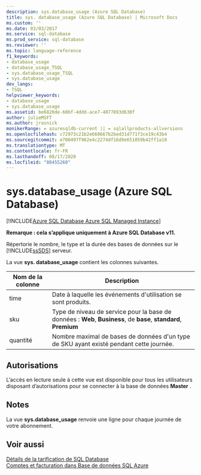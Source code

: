 ```yaml
---
description: sys.database_usage (Azure SQL Database)
title: sys. database_usage (Azure SQL Database) | Microsoft Docs
ms.custom: ''
ms.date: 03/03/2017
ms.service: sql-database
ms.prod_service: sql-database
ms.reviewer: ''
ms.topic: language-reference
f1_keywords:
- database_usage
- database_usage_TSQL
- sys.database_usage_TSQL
- sys.database_usage
dev_langs:
- TSQL
helpviewer_keywords:
- database_usage
- sys.database_usage
ms.assetid: be6820de-60bf-4ddd-ace7-4077893d630f
author: julieMSFT
ms.author: jrasnick
monikerRange: = azuresqldb-current || = sqlallproducts-allversions
ms.openlocfilehash: c72973c21b2e660667b2bed31d771f3ce19c43b4
ms.sourcegitcommit: e700497f962e4c2274df16d9e651059b42ff1a10
ms.translationtype: MT
ms.contentlocale: fr-FR
ms.lasthandoff: 08/17/2020
ms.locfileid: "88455260"
---
```

# <a name="sysdatabase_usage-azure-sql-database"></a>sys.database_usage (Azure SQL Database)
[!INCLUDE[Azure SQL Database Azure SQL Managed Instance](../../includes/applies-to-version/asdb-asdbmi.md)]

  **Remarque : cela s’applique uniquement à Azure SQL Database v11.**  
  
 Répertorie le nombre, le type et la durée des bases de données sur le [!INCLUDE[ssSDS](../../includes/sssds-md.md)] serveur.  
  
 La vue **sys. database_usage** contient les colonnes suivantes.  
  
|Nom de la colonne|Description|  
|-----------------|-----------------|  
|time|Date à laquelle les événements d'utilisation se sont produits.|  
|sku|Type de niveau de service pour la base de données : **Web**, **Business**, de **base**, **standard**, **Premium**|  
|quantité|Nombre maximal de bases de données d'un type de SKU ayant existé pendant cette journée.|  
  
## <a name="permissions"></a>Autorisations  
 L’accès en lecture seule à cette vue est disponible pour tous les utilisateurs disposant d’autorisations pour se connecter à la base de données **Master** .  
  
## <a name="remarks"></a>Notes  
 La vue **sys.database_usage** renvoie une ligne pour chaque journée de votre abonnement.  
  
## <a name="see-also"></a>Voir aussi  
 [Détails de la tarification de SQL Database](https://go.microsoft.com/fwlink/?LinkID=394978)   
 [Comptes et facturation dans Base de données SQL Azure](https://msdn.microsoft.com/library/windowsazure/ee621788.aspx)  
  
  
